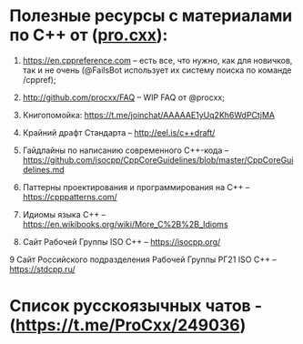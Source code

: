 # Полезные ресурсы с материалами по C++ от ([pro.cxx](https://t.me/ProCxx/249036)):

1. https://en.cppreference.com – есть все, что нужно, как для новичков, так и не очень (@FailsBot использует их систему поиска по команде /cppref);

2. http://github.com/procxx/FAQ – WIP FAQ от @procxx;

3. Книгопомойка: https://t.me/joinchat/AAAAAE1yUq2Kh6WdPCtjMA

4. Крайний драфт Стандарта – http://eel.is/c++draft/

5. Гайдлайны по написанию современного C++-кода – https://github.com/isocpp/CppCoreGuidelines/blob/master/CppCoreGuidelines.md

6. Паттерны проектирования и программирования на C++ – https://cpppatterns.com/

7. Идиомы языка C++ – https://en.wikibooks.org/wiki/More_C%2B%2B_Idioms

8. Сайт Рабочей Группы ISO C++ – https://isocpp.org/

9 Сайт Российского подразделения Рабочей Группы РГ21 ISO C++ – https://stdcpp.ru/

# Список русскоязычных чатов - (https://t.me/ProCxx/249036)
   
